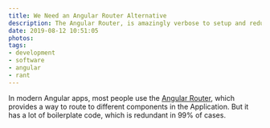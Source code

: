 ```yaml
---
title: We Need an Angular Router Alternative
description: The Angular Router, is amazingly verbose to setup and redundant in 99% of cases.
date: 2019-08-12 10:51:05
photos: 
tags:
- development
- software
- angular
- rant
---
```


In modern Angular apps, most people use the [Angular Router](https://angular.io/api/router), which provides a way to route to different components in the Application. But it has a lot of boilerplate code, which is redundant in 99% of cases.


